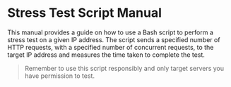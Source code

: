 # Stress Test Script Manual

This manual provides a guide on how to use a Bash script to perform a stress test on a given IP address. The script sends a specified number of HTTP requests, with a specified number of concurrent requests, to the target IP address and measures the time taken to complete the test.

>Remember to use this script responsibly and only target servers you have permission to test.